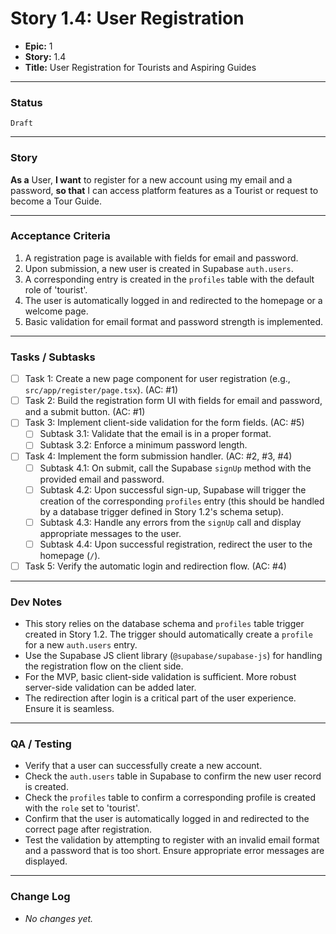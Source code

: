 # Story 1.4: User Registration

- **Epic:** 1
- **Story:** 1.4
- **Title:** User Registration for Tourists and Aspiring Guides

---

### Status
`Draft`

---

### Story
**As a** User,
**I want** to register for a new account using my email and a password,
**so that** I can access platform features as a Tourist or request to become a Tour Guide.

---

### Acceptance Criteria
1. A registration page is available with fields for email and password.
2. Upon submission, a new user is created in Supabase `auth.users`.
3. A corresponding entry is created in the `profiles` table with the default role of 'tourist'.
4. The user is automatically logged in and redirected to the homepage or a welcome page.
5. Basic validation for email format and password strength is implemented.

---

### Tasks / Subtasks
- [ ] Task 1: Create a new page component for user registration (e.g., `src/app/register/page.tsx`). (AC: #1)
- [ ] Task 2: Build the registration form UI with fields for email and password, and a submit button. (AC: #1)
- [ ] Task 3: Implement client-side validation for the form fields. (AC: #5)
    - [ ] Subtask 3.1: Validate that the email is in a proper format.
    - [ ] Subtask 3.2: Enforce a minimum password length.
- [ ] Task 4: Implement the form submission handler. (AC: #2, #3, #4)
    - [ ] Subtask 4.1: On submit, call the Supabase `signUp` method with the provided email and password.
    - [ ] Subtask 4.2: Upon successful sign-up, Supabase will trigger the creation of the corresponding `profiles` entry (this should be handled by a database trigger defined in Story 1.2's schema setup).
    - [ ] Subtask 4.3: Handle any errors from the `signUp` call and display appropriate messages to the user.
    - [ ] Subtask 4.4: Upon successful registration, redirect the user to the homepage (`/`).
- [ ] Task 5: Verify the automatic login and redirection flow. (AC: #4)

---

### Dev Notes
- This story relies on the database schema and `profiles` table trigger created in Story 1.2. The trigger should automatically create a `profile` for a new `auth.users` entry.
- Use the Supabase JS client library (`@supabase/supabase-js`) for handling the registration flow on the client side.
- For the MVP, basic client-side validation is sufficient. More robust server-side validation can be added later.
- The redirection after login is a critical part of the user experience. Ensure it is seamless.

---

### QA / Testing
- Verify that a user can successfully create a new account.
- Check the `auth.users` table in Supabase to confirm the new user record is created.
- Check the `profiles` table to confirm a corresponding profile is created with the `role` set to 'tourist'.
- Confirm that the user is automatically logged in and redirected to the correct page after registration.
- Test the validation by attempting to register with an invalid email format and a password that is too short. Ensure appropriate error messages are displayed.

---

### Change Log
- _No changes yet._ 